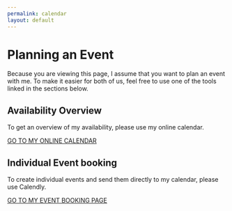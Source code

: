 ```yaml
---
permalink: calendar
layout: default
---
```


# Planning an Event

Because you are viewing this page, I assume that you want to plan an event with me. To make it easier for both of us, feel free to use one of the tools linked in the sections below.

## Availability Overview
To get an overview of my availability, please use my online calendar.

[GO TO MY ONLINE CALENDAR](https://kalender.janbrodda.de)

## Individual Event booking

To create individual events and send them directly to my calendar, please use Calendly.

[GO TO MY EVENT BOOKING PAGE](https://calendly.com/janbrodda/event)